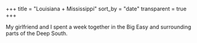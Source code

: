 +++
title = "Louisiana + Mississippi"
sort_by = "date"
transparent = true
+++

My girlfriend and I spent a week together in the Big Easy and surrounding parts of the Deep South.
